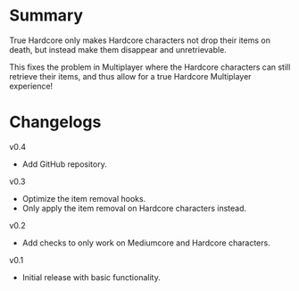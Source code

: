 # Summary

True Hardcore only makes Hardcore characters not drop their items on death, but instead make them disappear and unretrievable.

This fixes the problem in Multiplayer where the Hardcore characters can still retrieve their items, and thus allow for a true Hardcore Multiplayer experience!

# Changelogs

v0.4
- Add GitHub repository.

v0.3
- Optimize the item removal hooks.
- Only apply the item removal on Hardcore characters instead.

v0.2
- Add checks to only work on Mediumcore and Hardcore characters.

v0.1
- Initial release with basic functionality.